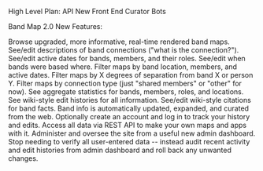 High Level Plan:
  API
  New Front End
  Curator Bots

Band Map 2.0 New Features:

  Browse upgraded, more informative, real-time rendered band maps.
  See/edit descriptions of band connections ("what is the connection?").
  See/edit active dates for bands, members, and their roles.
  See/edit when bands were based where.
  Filter maps by band location, members, and active dates.
  Filter maps by X degrees of separation from band X or person Y.
  Filter maps by connection type (just "shared members" or "other" for now).
  See aggregate statistics for bands, members, roles, and locations.
  See wiki-style edit histories for all information.
  See/edit wiki-style citations for band facts.
  Band info is automatically updated, expanded, and curated from the web.
  Optionally create an account and log in to track your history and edits.
  Access all data via REST API to make your own maps and apps with it.
  Administer and oversee the site from a useful new admin dashboard.
  Stop needing to verify all user-entered data -- instead audit recent activity and edit histories from admin dashboard and roll back any unwanted changes.
